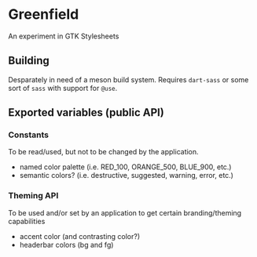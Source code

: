 # Greenfield

An experiment in GTK Stylesheets

## Building

Desparately in need of a meson build system. Requires `dart-sass` or some sort of `sass` with support for `@use`.

## Exported variables (public API)

### Constants

To be read/used, but not to be changed by the application.

- named color palette (i.e. RED_100, ORANGE_500, BLUE_900, etc.)
- semantic colors? (i.e. destructive, suggested, warning, error, etc.)

### Theming API

To be used and/or set by an application to get certain branding/theming capabilities

- accent color (and contrasting color?)
- headerbar colors (bg and fg)
